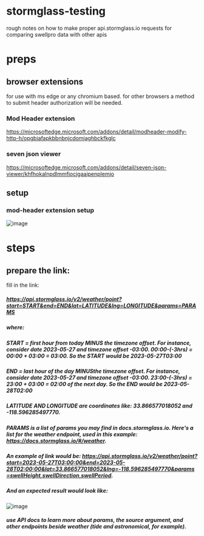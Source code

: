 # stormglass-testing
rough notes on how to make proper api.stormglass.io requests for comparing swellpro data with other apis
# preps
## browser extensions
for use with ms edge or any chromium based. for other browsers a method to submit header authorization will be needed.
### Mod Header extension
https://microsoftedge.microsoft.com/addons/detail/modheader-modify-http-h/opgbiafapkbbnbnjcdomjaghbckfkglc
### seven json viewer
https://microsoftedge.microsoft.com/addons/detail/seven-json-viewer/khfhokalnpdlmmfjocjgaaipenplemjo
## setup
### mod-header extension setup
![image](https://github.com/xtreme-solutions/stormglass-testing/assets/34108754/efdab9c4-7035-44af-bd22-175da72a2ab3)
# steps
## prepare the link:
fill in the link:
##### https://api.stormglass.io/v2/weather/point?start=START&end=END&lat=LATITUDE&lng=LONGITUDE&params=PARAMS
##### where:
##### START = first hour from today MINUS the timezone offset. For instance, consider date 2023-05-27 and timezone offset -03:00. 00:00-(-3hrs) = 00:00 + 03:00 = 03:00. So the START would be 2023-05-27T03:00
##### END = last hour of the day MINUSthe timezone offset. For instance, consider date 2023-05-27 and timezone offset -03:00. 23:00-(-3hrs) = 23:00 + 03:00 = 02:00 of the next day. So the END would be 2023-05-28T02:00
##### LATITUDE AND LONGITUDE are coordinates like: 33.866577018052 and -118.596285497770.
##### PARAMS is a list of params you may find in docs.stormglass.io. Here's a list for the weather endpoint, used in this example: https://docs.stormglass.io/#/weather.
##### An example of link would be: https://api.stormglass.io/v2/weather/point?start=2023-05-27T03:00:00&end=2023-05-28T02:00:00&lat=33.866577018052&lng=-118.596285497770&params=swellHeight,swellDirection,swellPeriod.
##### And an expected result would look like:
![image](https://github.com/xtreme-solutions/stormglass-testing/assets/34108754/d0306c6f-4a00-4218-b605-b6ee9a478b25)
##### use API docs to learn more about params, the source argument, and other endpoints beside weather (tide and astronomical, for example).
